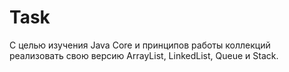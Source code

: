 # Task

С целью изучения Java Core и принципов работы коллекций реализовать свою версию ArrayList, LinkedList, Queue и Stack.